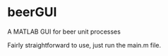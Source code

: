 # beerGUI
A MATLAB GUI for beer unit processes

Fairly straightforward to use, just run the main.m file.
